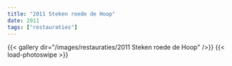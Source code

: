```yaml
---
title: "2011 Steken roede de Hoop"
date: 2011
tags: ["restauraties"]
---
```


{{< gallery dir="/images/restauraties/2011 Steken roede de Hoop" />}}
{{< load-photoswipe >}}